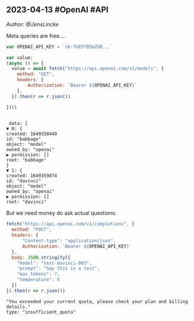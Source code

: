 ## 2023-04-13 #OpenAI #API
*Author: @JensLincke*


Meta queries are free....

```javascript
var OPENAI_API_KEY = `sk-fUX5fB5mZUR...`

var value;
(async () => {
  value = await fetch("https://api.openai.com/v1/models", {
    method: "GET",
    headers: {
        Authorization: `Bearer ${OPENAI_API_KEY}`
    },
  }).then(r => r.json())

})()
  
```

```
 data: [
▼ 0: {
created: 1649358449
id: "babbage"
object: "model"
owned_by: "openai"
▶ permission: []
root: "babbage"
}
▼ 1: {
created: 1649359874
id: "davinci"
object: "model"
owned_by: "openai"
▶ permission: []
root: "davinci"
```

But we need money do ask actual questions:

```javascript      
fetch("https://api.openai.com/v1/completions", {
  method: "POST",
  headers: {
      "Content-type": "application/json",
      Authorization: `Bearer ${OPENAI_API_KEY}`
  },
  body: JSON.stringify({
    "model": "text-davinci-003",
    "prompt": "Say this is a test",
    "max_tokens": 7,
    "temperature": 0
  })
}).then(r => r.json())
```

```
"You exceeded your current quota, please check your plan and billing details."
type: "insufficient_quota"
```